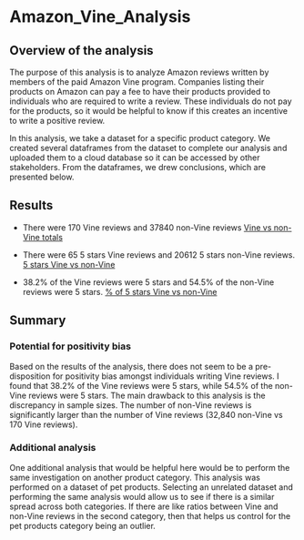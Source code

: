 # Amazon_Vine_Analysis
## Overview of the analysis
The purpose of this analysis is to analyze Amazon reviews written by members of the paid Amazon Vine program. Companies listing their products on Amazon can pay a fee to have their products provided to individuals who are required to write a review. These individuals do not pay for the products, so it would be helpful to know if this creates an incentive to write a positive review. 

In this analysis, we take a dataset for a specific product category. We created several dataframes from the dataset to complete our analysis and uploaded them to a cloud database so it can be accessed by other stakeholders. From the dataframes, we drew conclusions, which are presented below. 

## Results
* There were 170 Vine reviews and 37840 non-Vine reviews
[Vine vs non-Vine totals](/images/image_1.PNG)

* There were 65 5 stars Vine reviews and 20612 5 stars non-Vine reviews. 
[5 stars Vine vs non-Vine](/images/image_2.PNG)

* 38.2% of the Vine reviews were 5 stars and 54.5% of the non-Vine reviews were 5 stars. 
[% of 5 stars Vine vs non-Vine](/images/image_3.PNG)

## Summary
### Potential for positivity bias
Based on the results of the analysis, there does not seem to be a pre-disposition for positivity bias amongst individuals writing Vine reviews. I found that 38.2% of the Vine reviews were 5 stars, while 54.5% of the non-Vine reviews were 5 stars. The main drawback to this analysis is the discrepancy in sample sizes. The number of non-Vine reviews is significantly larger than the number of Vine reviews (32,840 non-Vine vs 170 Vine reviews). 

### Additional analysis
One additional analysis that would be helpful here would be to perform the same investigation on another product category. This analysis was performed on a dataset of pet products. Selecting an unrelated dataset and performing the same analysis would allow us to see if there is a similar spread across both categories. If there are like ratios between Vine and non-Vine reviews in the second category, then that helps us control for the pet products category being an outlier.

